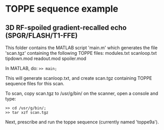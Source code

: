 # TOPPE sequence example 

## 3D RF-spoiled gradient-recalled echo (SPGR/FLASH/T1-FFE)

This folder contains the MATLAB script 'main.m' which generates the file 'scan.tgz' containing the following TOPPE files:
 modules.txt
 scanloop.txt
 tipdown.mod
 readout.mod
 spoiler.mod

In MATLAB, do:
``` >> main; ```

This will generate scanloop.txt, and create scan.tgz containing TOPPE sequence files for this scan.

To scan, copy scan.tgz to /usr/g/bin/ on the scanner, open a console and type:
```
>> cd /usr/g/bin/;
>> tar xzf scan.tgz
```
Next, prescribe and run the toppe sequence (currently named 'toppe9a').


